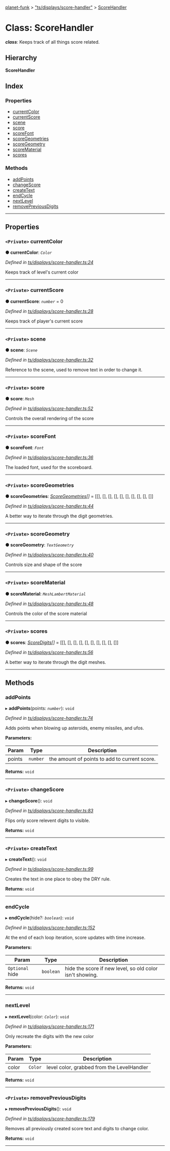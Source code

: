 [planet-funk](../README.md) > ["ts/displays/score-handler"](../modules/_ts_displays_score_handler_.md) > [ScoreHandler](../classes/_ts_displays_score_handler_.scorehandler.md)

# Class: ScoreHandler

*__class__*: Keeps track of all things score related.

## Hierarchy

**ScoreHandler**

## Index

### Properties

* [currentColor](_ts_displays_score_handler_.scorehandler.md#currentcolor)
* [currentScore](_ts_displays_score_handler_.scorehandler.md#currentscore)
* [scene](_ts_displays_score_handler_.scorehandler.md#scene)
* [score](_ts_displays_score_handler_.scorehandler.md#score)
* [scoreFont](_ts_displays_score_handler_.scorehandler.md#scorefont)
* [scoreGeometries](_ts_displays_score_handler_.scorehandler.md#scoregeometries)
* [scoreGeometry](_ts_displays_score_handler_.scorehandler.md#scoregeometry)
* [scoreMaterial](_ts_displays_score_handler_.scorehandler.md#scorematerial)
* [scores](_ts_displays_score_handler_.scorehandler.md#scores)

### Methods

* [addPoints](_ts_displays_score_handler_.scorehandler.md#addpoints)
* [changeScore](_ts_displays_score_handler_.scorehandler.md#changescore)
* [createText](_ts_displays_score_handler_.scorehandler.md#createtext)
* [endCycle](_ts_displays_score_handler_.scorehandler.md#endcycle)
* [nextLevel](_ts_displays_score_handler_.scorehandler.md#nextlevel)
* [removePreviousDigits](_ts_displays_score_handler_.scorehandler.md#removepreviousdigits)

---

## Properties

<a id="currentcolor"></a>

### `<Private>` currentColor

**● currentColor**: *`Color`*

*Defined in [ts/displays/score-handler.ts:24](https://github.com/WilliamRADFunk/planet-funk/blob/9a85fb9/src/ts/displays/score-handler.ts#L24)*

Keeps track of level's current color

___
<a id="currentscore"></a>

### `<Private>` currentScore

**● currentScore**: *`number`* = 0

*Defined in [ts/displays/score-handler.ts:28](https://github.com/WilliamRADFunk/planet-funk/blob/9a85fb9/src/ts/displays/score-handler.ts#L28)*

Keeps track of player's current score

___
<a id="scene"></a>

### `<Private>` scene

**● scene**: *`Scene`*

*Defined in [ts/displays/score-handler.ts:32](https://github.com/WilliamRADFunk/planet-funk/blob/9a85fb9/src/ts/displays/score-handler.ts#L32)*

Reference to the scene, used to remove text in order to change it.

___
<a id="score"></a>

### `<Private>` score

**● score**: *`Mesh`*

*Defined in [ts/displays/score-handler.ts:52](https://github.com/WilliamRADFunk/planet-funk/blob/9a85fb9/src/ts/displays/score-handler.ts#L52)*

Controls the overall rendering of the score

___
<a id="scorefont"></a>

### `<Private>` scoreFont

**● scoreFont**: *`Font`*

*Defined in [ts/displays/score-handler.ts:36](https://github.com/WilliamRADFunk/planet-funk/blob/9a85fb9/src/ts/displays/score-handler.ts#L36)*

The loaded font, used for the scoreboard.

___
<a id="scoregeometries"></a>

### `<Private>` scoreGeometries

**● scoreGeometries**: *[ScoreGeometries](../modules/_ts_displays_score_handler_.md#scoregeometries)[]* =  [[], [], [], [], [], [], [], [], [], []]

*Defined in [ts/displays/score-handler.ts:44](https://github.com/WilliamRADFunk/planet-funk/blob/9a85fb9/src/ts/displays/score-handler.ts#L44)*

A better way to iterate through the digit geometries.

___
<a id="scoregeometry"></a>

### `<Private>` scoreGeometry

**● scoreGeometry**: *`TextGeometry`*

*Defined in [ts/displays/score-handler.ts:40](https://github.com/WilliamRADFunk/planet-funk/blob/9a85fb9/src/ts/displays/score-handler.ts#L40)*

Controls size and shape of the score

___
<a id="scorematerial"></a>

### `<Private>` scoreMaterial

**● scoreMaterial**: *`MeshLambertMaterial`*

*Defined in [ts/displays/score-handler.ts:48](https://github.com/WilliamRADFunk/planet-funk/blob/9a85fb9/src/ts/displays/score-handler.ts#L48)*

Controls the color of the score material

___
<a id="scores"></a>

### `<Private>` scores

**● scores**: *[ScoreDigits](../modules/_ts_displays_score_handler_.md#scoredigits)[]* =  [[], [], [], [], [], [], [], [], [], []]

*Defined in [ts/displays/score-handler.ts:56](https://github.com/WilliamRADFunk/planet-funk/blob/9a85fb9/src/ts/displays/score-handler.ts#L56)*

A better way to iterate through the digit meshes.

___

## Methods

<a id="addpoints"></a>

###  addPoints

▸ **addPoints**(points: *`number`*): `void`

*Defined in [ts/displays/score-handler.ts:74](https://github.com/WilliamRADFunk/planet-funk/blob/9a85fb9/src/ts/displays/score-handler.ts#L74)*

Adds points when blowing up asteroids, enemy missiles, and ufos.

**Parameters:**

| Param | Type | Description |
| ------ | ------ | ------ |
| points | `number` |  the amount of points to add to current score. |

**Returns:** `void`

___
<a id="changescore"></a>

### `<Private>` changeScore

▸ **changeScore**(): `void`

*Defined in [ts/displays/score-handler.ts:83](https://github.com/WilliamRADFunk/planet-funk/blob/9a85fb9/src/ts/displays/score-handler.ts#L83)*

Flips only score relevent digits to visible.

**Returns:** `void`

___
<a id="createtext"></a>

### `<Private>` createText

▸ **createText**(): `void`

*Defined in [ts/displays/score-handler.ts:99](https://github.com/WilliamRADFunk/planet-funk/blob/9a85fb9/src/ts/displays/score-handler.ts#L99)*

Creates the text in one place to obey the DRY rule.

**Returns:** `void`

___
<a id="endcycle"></a>

###  endCycle

▸ **endCycle**(hide?: *`boolean`*): `void`

*Defined in [ts/displays/score-handler.ts:152](https://github.com/WilliamRADFunk/planet-funk/blob/9a85fb9/src/ts/displays/score-handler.ts#L152)*

At the end of each loop iteration, score updates with time increase.

**Parameters:**

| Param | Type | Description |
| ------ | ------ | ------ |
| `Optional` hide | `boolean` |  hide the score if new level, so old color isn't showing. |

**Returns:** `void`

___
<a id="nextlevel"></a>

###  nextLevel

▸ **nextLevel**(color: *`Color`*): `void`

*Defined in [ts/displays/score-handler.ts:171](https://github.com/WilliamRADFunk/planet-funk/blob/9a85fb9/src/ts/displays/score-handler.ts#L171)*

Only recreate the digits with the new color

**Parameters:**

| Param | Type | Description |
| ------ | ------ | ------ |
| color | `Color` |  level color, grabbed from the LevelHandler |

**Returns:** `void`

___
<a id="removepreviousdigits"></a>

### `<Private>` removePreviousDigits

▸ **removePreviousDigits**(): `void`

*Defined in [ts/displays/score-handler.ts:179](https://github.com/WilliamRADFunk/planet-funk/blob/9a85fb9/src/ts/displays/score-handler.ts#L179)*

Removes all previously created score text and digits to change color.

**Returns:** `void`

___

